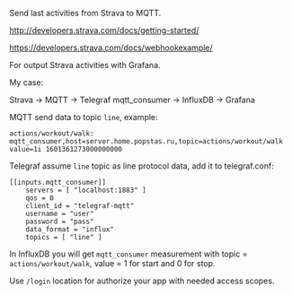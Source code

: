 Send last activities from Strava to MQTT.

http://developers.strava.com/docs/getting-started/

https://developers.strava.com/docs/webhookexample/

For output Strava activities with Grafana.

My case:

Strava -> MQTT -> Telegraf mqtt_consumer -> InfluxDB -> Grafana

MQTT send data to topic `line`, example:
```
actions/workout/walk: mqtt_consumer,host=server.home.popstas.ru,topic=actions/workout/walk value=1i 1601361273000000000
```

Telegraf assume `line` topic as line protocol data, add it to telegraf.conf:
```
[[inputs.mqtt_consumer]]
    servers = [ "localhost:1883" ]
    qos = 0
    client_id = "telegraf-mqtt"
    username = "user"
    password = "pass"
    data_format = "influx"
    topics = [ "line" ]
```

In InfluxDB you will get `mqtt_consumer` measurement with topic = `actions/workout/walk`, value = 1 for start and 0 for stop.

Use `/login` location for authorize your app with needed access scopes.